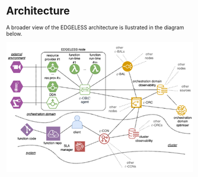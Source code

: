# Architecture

A broader view of the EDGELESS architecture is llustrated in the diagram below.

![](architecture-arch-2.0.png)
